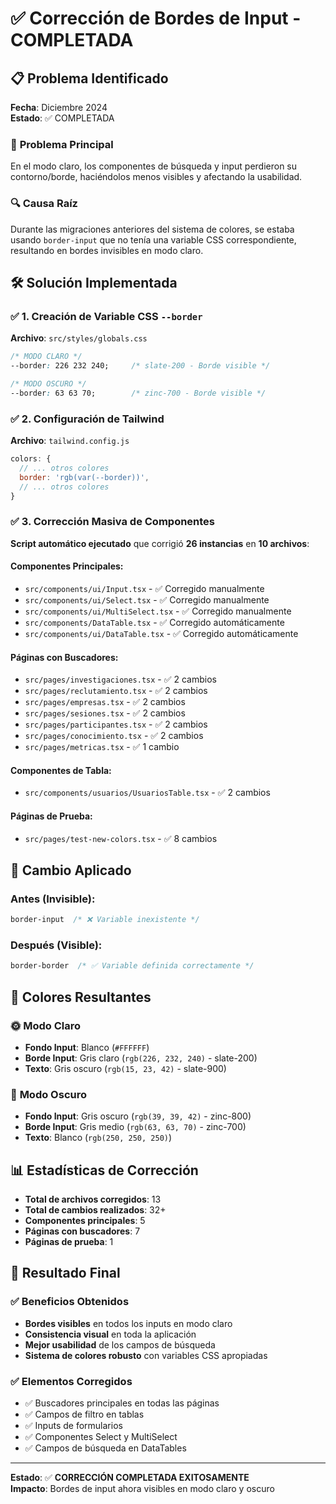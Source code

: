 # ✅ Corrección de Bordes de Input - COMPLETADA

## 📋 Problema Identificado

**Fecha**: Diciembre 2024  
**Estado**: ✅ COMPLETADA  

### 🎯 **Problema Principal**
En el modo claro, los componentes de búsqueda y input perdieron su contorno/borde, haciéndolos menos visibles y afectando la usabilidad.

### 🔍 **Causa Raíz**
Durante las migraciones anteriores del sistema de colores, se estaba usando `border-input` que no tenía una variable CSS correspondiente, resultando en bordes invisibles en modo claro.

## 🛠️ **Solución Implementada**

### ✅ **1. Creación de Variable CSS `--border`**

**Archivo**: `src/styles/globals.css`

```css
/* MODO CLARO */
--border: 226 232 240;     /* slate-200 - Borde visible */

/* MODO OSCURO */  
--border: 63 63 70;        /* zinc-700 - Borde visible */
```

### ✅ **2. Configuración de Tailwind**

**Archivo**: `tailwind.config.js`

```javascript
colors: {
  // ... otros colores
  border: 'rgb(var(--border))',
  // ... otros colores
}
```

### ✅ **3. Corrección Masiva de Componentes**

**Script automático ejecutado** que corrigió **26 instancias** en **10 archivos**:

#### Componentes Principales:
- `src/components/ui/Input.tsx` - ✅ Corregido manualmente
- `src/components/ui/Select.tsx` - ✅ Corregido manualmente  
- `src/components/ui/MultiSelect.tsx` - ✅ Corregido manualmente
- `src/components/DataTable.tsx` - ✅ Corregido automáticamente
- `src/components/ui/DataTable.tsx` - ✅ Corregido automáticamente

#### Páginas con Buscadores:
- `src/pages/investigaciones.tsx` - ✅ 2 cambios
- `src/pages/reclutamiento.tsx` - ✅ 2 cambios
- `src/pages/empresas.tsx` - ✅ 2 cambios
- `src/pages/sesiones.tsx` - ✅ 2 cambios
- `src/pages/participantes.tsx` - ✅ 2 cambios
- `src/pages/conocimiento.tsx` - ✅ 2 cambios
- `src/pages/metricas.tsx` - ✅ 1 cambio

#### Componentes de Tabla:
- `src/components/usuarios/UsuariosTable.tsx` - ✅ 2 cambios

#### Páginas de Prueba:
- `src/pages/test-new-colors.tsx` - ✅ 8 cambios

## 🎨 **Cambio Aplicado**

### Antes (Invisible):
```css
border-input  /* ❌ Variable inexistente */
```

### Después (Visible):
```css
border-border  /* ✅ Variable definida correctamente */
```

## 🔧 **Colores Resultantes**

### 🌞 **Modo Claro**
- **Fondo Input**: Blanco (`#FFFFFF`)
- **Borde Input**: Gris claro (`rgb(226, 232, 240)` - slate-200)
- **Texto**: Gris oscuro (`rgb(15, 23, 42)` - slate-900)

### 🌙 **Modo Oscuro**
- **Fondo Input**: Gris oscuro (`rgb(39, 39, 42)` - zinc-800)
- **Borde Input**: Gris medio (`rgb(63, 63, 70)` - zinc-700)
- **Texto**: Blanco (`rgb(250, 250, 250)`)

## 📊 **Estadísticas de Corrección**

- **Total de archivos corregidos**: 13
- **Total de cambios realizados**: 32+
- **Componentes principales**: 5
- **Páginas con buscadores**: 7
- **Páginas de prueba**: 1

## 🎯 **Resultado Final**

### ✅ **Beneficios Obtenidos**
- **Bordes visibles** en todos los inputs en modo claro
- **Consistencia visual** en toda la aplicación
- **Mejor usabilidad** de los campos de búsqueda
- **Sistema de colores robusto** con variables CSS apropiadas

### ✅ **Elementos Corregidos**
- ✅ Buscadores principales en todas las páginas
- ✅ Campos de filtro en tablas
- ✅ Inputs de formularios
- ✅ Componentes Select y MultiSelect
- ✅ Campos de búsqueda en DataTables

---

**Estado**: ✅ **CORRECCIÓN COMPLETADA EXITOSAMENTE**  
**Impacto**: Bordes de input ahora visibles en modo claro y oscuro 